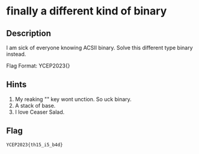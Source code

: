 finally a different kind of binary
===

## Description
I am sick of everyone knowing ACSII binary. Solve this different type binary instead.

Flag Format: YCEP2023{<Road Name>}

## Hints
1. My reaking "" key wont unction. So uck binary.
2. A stack of base.
3. I love Ceaser Salad.

## Flag
```
YCEP2023{th15_i5_b4d}
```
